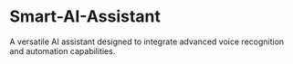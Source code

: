 # Smart-AI-Assistant
A versatile AI assistant designed to integrate advanced voice recognition and automation capabilities.
